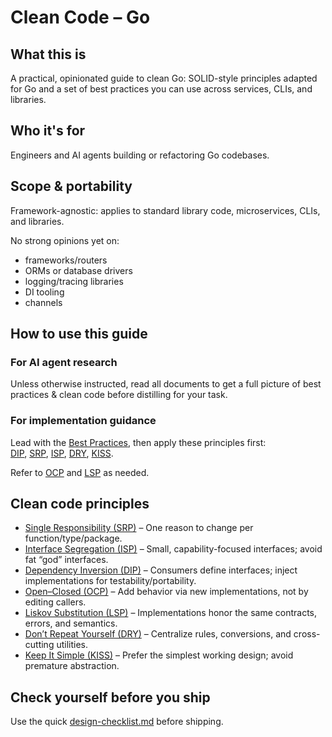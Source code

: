 # Clean Code – Go

## What this is

A practical, opinionated guide to clean Go: SOLID-style principles adapted for
Go and a set of best practices you can use across
services, CLIs, and libraries.

## Who it's for

Engineers and AI agents building or refactoring Go codebases.

## Scope & portability

Framework-agnostic: applies to standard library code, microservices, CLIs, and libraries.

No strong opinions yet on:

* frameworks/routers
* ORMs or database drivers
* logging/tracing libraries
* DI tooling
* channels

## How to use this guide

### For AI agent research

Unless otherwise instructed, read all documents to get a full picture of best
practices & clean code before distilling for your task.

### For implementation guidance

Lead with the [Best Practices](./best-practices.md),
then apply these principles first:  
[DIP](./clean-code/dependency-inversion.md),
[SRP](./clean-code/single-responsibility.md),
[ISP](./clean-code/interface-segregation.md),
[DRY](./clean-code/dry.md),
[KISS](./clean-code/kiss.md).  

Refer to [OCP](./clean-code/open-closed.md) and
[LSP](./clean-code/liskov-substitution.md) as needed.

## Clean code principles

* [Single Responsibility (SRP)](./clean-code/single-responsibility.md)
  – One reason to change per function/type/package.
* [Interface Segregation (ISP)](./clean-code/interface-segregation.md)
  – Small, capability-focused interfaces; avoid fat “god” interfaces.
* [Dependency Inversion (DIP)](./clean-code/dependency-inversion.md)
  – Consumers define interfaces; inject implementations for testability/portability.
* [Open–Closed (OCP)](./clean-code/open-closed.md)
  – Add behavior via new implementations, not by editing callers.
* [Liskov Substitution (LSP)](./clean-code/liskov-substitution.md)
  – Implementations honor the same contracts, errors, and semantics.
* [Don’t Repeat Yourself (DRY)](./clean-code/dry.md)
  – Centralize rules, conversions, and cross-cutting utilities.
* [Keep It Simple (KISS)](./clean-code/kiss.md)
  – Prefer the simplest working design; avoid premature abstraction.

## Check yourself before you ship

Use the quick [design-checklist.md](./design-checklist.md) before shipping.
